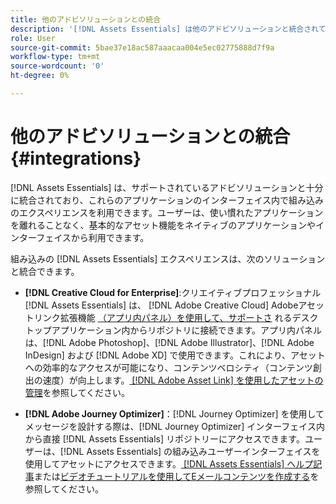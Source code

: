 ```yaml
---
title: 他のアドビソリューションとの統合
description: '[!DNL Assets Essentials] は他のアドビソリューションと統合されており、ネイティブアプリケーション内で組み込みのエクスペリエンスを利用できます。'
role: User
source-git-commit: 5bae37e18ac587aaacaa004e5ec02775888d7f9a
workflow-type: tm+mt
source-wordcount: '0'
ht-degree: 0%

---
```



# 他のアドビソリューションとの統合 {#integrations}

[!DNL Assets Essentials] は、サポートされているアドビソリューションと十分に統合されており、これらのアプリケーションのインターフェイス内で組み込みのエクスペリエンスを利用できます。ユーザーは、使い慣れたアプリケーションを離れることなく、基本的なアセット機能をネイティブのアプリケーションやインターフェイスから利用できます。

組み込みの [!DNL Assets Essentials] エクスペリエンスは、次のソリューションと統合できます。

* **[!DNL Creative Cloud for Enterprise]**:クリエイティブプロフェッショナル [!DNL Assets Essentials] は、 [!DNL Adobe Creative Cloud] Adobeアセットリンク拡張機能 [（アプリ内パネル）を使用して、サポートさ](https://www.adobe.com/jp/creativecloud/business/enterprise/adobe-asset-link.html) れるデスクトップアプリケーション内からリポジトリに接続できます。アプリ内パネルは、[!DNL Adobe Photoshop]、[!DNL Adobe Illustrator]、[!DNL Adobe InDesign] および [!DNL Adobe XD] で使用できます。これにより、アセットへの効率的なアクセスが可能になり、コンテンツベロシティ（コンテンツ創出の速度）が向上します。[ [!DNL Adobe Asset Link] を使用したアセットの管理](https://helpx.adobe.com/jp/enterprise/admin-guide.html/enterprise/using/manage-assets-using-adobe-asset-link.ug.html)を参照してください。

* **[!DNL Adobe Journey Optimizer]**：[!DNL Journey Optimizer] を使用してメッセージを設計する際は、[!DNL Journey Optimizer] インターフェイス内から直接 [!DNL Assets Essentials] リポジトリーにアクセスできます。ユーザーは、[!DNL Assets Essentials] の組み込みユーザーインターフェイスを使用してアセットにアクセスできます。[ [!DNL Assets Essentials] ヘルプ記事](https://experienceleague.adobe.com/docs/journey-optimizer/using/create-messages/assets-essentials.html?lang=ja)または[ビデオチュートリアルを使用してEメールコンテンツを作成する](https://experienceleague.adobe.com/docs/journey-optimizer-learn/tutorials/create-messages/create-email-content-with-the-message-editor.html)を参照してください。

<!-- TBD: Hiding this link till GA. Do not even include the beta mention as discussed with Greg. Beta is done with customers selected by the Accounts team. It is not an open Beta program. At GA, document this.

* **[[!DNL Adobe Workfront]](https://www.workfront.com/)**: This integration will be made available in the future.

* **[[!DNL Adobe Studio]]**: This integration will be made available in the future.
-->

